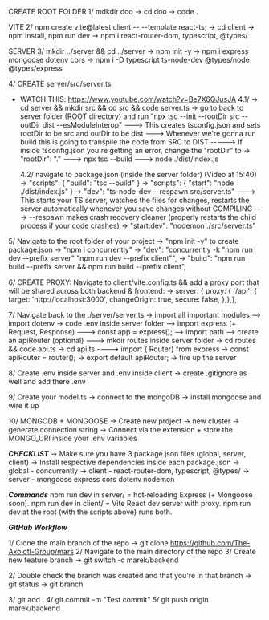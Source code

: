 CREATE ROOT FOLDER
1/ mdkdir doo -> cd doo -> code .

VITE
2/ npm create vite@latest client -- --template react-ts;
-> cd client -> npm install, npm run dev
-> npm i react-router-dom, typescript, @types/

SERVER
3/ mkdir ../server && cd ../server
-> npm init -y
-> npm i express mongoose dotenv cors
-> npm i -D typescript ts-node-dev @types/node @types/express

4/ CREATE server/src/server.ts

- WATCH THIS: https://www.youtube.com/watch?v=Be7X6QJusJA
  4.1/
  -> cd server && mkdir src && cd src && code server.ts
  -> go to back to server folder (ROOT directory) and run "npx tsc --init --rootDir src --outDir dist --esModuleInterop"
  ---> This creates tsconfig.json and sets rootDir to be src and outDir to be dist
  ---> Whenever we're gonna run build this is going to transpile the code from SRC to DIST
  -----> If inside tsconfig.json you're getting an error, change the "rootDir" to -> "rootDir": "."
  ---> npx tsc --build
  ---> node ./dist/index.js

  4.2/ navigate to package.json (inside the server folder) (Video at 15:40)
  -> "scripts": { "build": "tsc --build" }
  -> "scripts": { "start": "node ./dist/index.js" }
  -> "dev": "ts-node-dev --respawn src/server.ts"
  ---> This starts your TS server, watches the files for changes, restarts the server automatically whenever you save changes without COMPILING
  ---> --respawn makes crash recovery cleaner (properly restarts the child process if your code crashes)
  -> "start:dev": "nodemon ./src/server.ts"

5/ Navigate to the root folder of your project
-> "npm init -y" to create package.json
-> "npm i concurrently"
-> "dev": "concurrently -k \"npm run dev --prefix server\" \"npm run dev --prefix client\"",
-> "build": "npm run build --prefix server && npm run build --prefix client",

6/ CREATE PROXY: Navigate to client/vite.config.ts && add a proxy port that will be shared across both backend & frontend:
-> server: { proxy: { '/api': { target: 'http://localhost:3000', changeOrigin: true, secure: false, },},},

7/ Navigate back to the ./server/server.ts
-> import all important modules
--> import dotenv -> code .env inside server folder
--> import express (+ Request, Response)
---> const app = express();
--> import path
--> create an apiRouter (optional)
---> mkdir routes inside server folder -> cd routes && code api.ts -> cd api.ts
----> import { Router} from express -> const apiRouter = router(); -> export default apiRouter;
-> fire up the server

8/ Create .env inside server and .env inside client
-> create .gitignore as well and add there .env

9/ Create your model.ts
-> connect to the mongoDB
-> install mongoose and wire it up

10/ MONGODB + MONGOOSE
-> Create new project -> new cluster -> generate connection string
-> Connect via the extension + store the MONGO_URI inside your .env variables

**_CHECKLIST_**
-> Make sure you have 3 package.json files (global, server, client)
-> Install respective dependencies inside each package.json
-> global - concurrently
-> client - react-router-dom, typescript, @types/
-> server - mongoose express cors dotenv nodemon

**_Commands_**
npm run dev in server/ = hot‑reloading Express (+ Mongoose soon).
npm run dev in client/ = Vite React dev server with proxy.
npm run dev at the root (with the scripts above) runs both.

**_GitHub Workflow_**

1/ Clone the main branch of the repo
-> git clone https://github.com/The-Axolotl-Group/mars
2/ Navigate to the main directory of the repo
3/ Create new feature branch
-> git switch -c marek/backend

2/ Double check the branch was created and that you're in that branch
-> git status
-> git branch

3/ git add .
4/ git commit -m "Test commit"
5/ git push origin marek/backend
